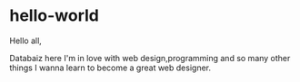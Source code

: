 # hello-world
Hello all,

  Databaiz here
  I'm in love with web design,programming and so many other things
  I wanna learn to become a great web designer.

